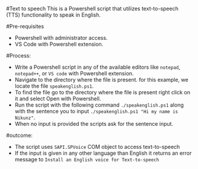 #Text to speech
This is a Powershell script that utilizes text-to-speech (TTS) functionality to speak in English.

#Pre-requisites
- Powershell with administrator access.
- VS Code with Powershell extension.

#Process:
- Write a Powershell script in any of the available editors like `notepad`, `notepad++`, or `VS code` with Powershell extension.
- Navigate to the directory where the file is present. for this example, we locate the file `speakenglish.ps1`.
- To find the file go to the directory where the file is present right click on it and select Open with Powershell.
- Run the script with the following command `./speakenglish.ps1` along with the sentence you to input `./speakenglish.ps1 "Hi my name is Nikunz"`.
- When no input is provided the scripts ask for the sentence input.

#outcome:
- The script uses `SAPI.SPVoice` COM object to access text-to-speech
- If the input is given in any other language than English it returns an error message to `Install an English voice for Text-to-speech`
